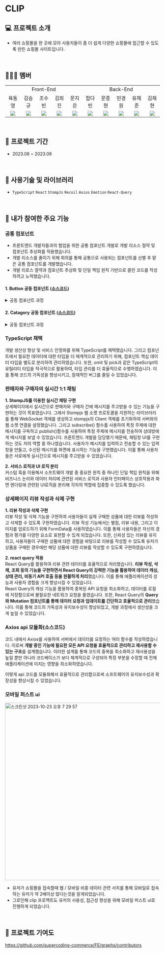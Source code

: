 # CLIP

## 💻 프로젝트 소개
- 여러 쇼핑몰을 한 곳에 모아 사용자들이 좀 더 쉽게 다양한 쇼핑몰에 접근할 수 있도록 만든 쇼핑몰 사이트입니다.
<br/>

## 🧑‍🤝‍🧑 멤버
<table style="text-align: center">
<tr>
<td colspan="5">Front-End</td>
<td colspan="5">Back-End</td>
</tr>
<tr>
<td>육동영</a></td>
<td>김승규</a></td>
<td>조수빈</a></td>
<td>김희진</a></td>
<td>문지은</a></td>
<td>함다빈</a></td>
<td>문종현</a></td>
<td>민경원</a></td>
<td>유재준</a></td>
<td>김채현</a></td>
</tr>
<tr>
<td><img src="https://img.shields.io/badge/React-61DAFB?style=flat-square&logo=React&logoColor=white"/></td>
<td><img src="https://img.shields.io/badge/React-61DAFB?style=flat-square&logo=React&logoColor=white"/></td>
<td><img src="https://img.shields.io/badge/React-61DAFB?style=flat-square&logo=React&logoColor=white"/></td>
<td><img src="https://img.shields.io/badge/React-61DAFB?style=flat-square&logo=React&logoColor=white"/></td>
<td><img src="https://img.shields.io/badge/React-61DAFB?style=flat-square&logo=React&logoColor=white"/></td>
<td><img src="https://img.shields.io/badge/Springboot-6DB33F?style=flat-square&logo=Springboot&logoColor=white"/></td>
<td><img src="https://img.shields.io/badge/Springboot-6DB33F?style=flat-square&logo=Springboot&logoColor=white"/></td>
<td><img src="https://img.shields.io/badge/Springboot-6DB33F?style=flat-square&logo=Springboot&logoColor=white"/></td>
<td><img src="https://img.shields.io/badge/Springboot-6DB33F?style=flat-square&logo=Springboot&logoColor=white"/></td>
<td><img src="https://img.shields.io/badge/Springboot-6DB33F?style=flat-square&logo=Springboot&logoColor=white"/></td>
</table>

<br/>

## 📆 프로젝트 기간
- 2023.08 ~ 2023.09
<br/>

## 📖 사용기술 및 라이브러리
- `TypeScript`  `React` `StompJs` `Recoil`  `Axios` `Emotion`  `React-Query` 
<br/>

## 🔔 내가 참여한 주요 기능
### 공통 컴포넌트
- 프론트엔드 개발자들과의 협업을 위한 공통 컴포넌트 개발로 개발 리소스 절약 및 컴포넌트 추상화를 적용했습니다.
- 개발 리소스를 줄이기 위해 회의를 통해 공통으로 사용되는 컴포넌트를 선별 후 맡은 공통 컴포넌트를 개발했습니다.
- 개발 리로스 절약과 컴포넌트 추상화 및 단일 책임 원칙 기반으로 클린 코드를 작성하려고 노력했습니다.

#### 1. Button 공동 컴포넌트 ([소스코드](https://github.com/cho-subin/-Clip/blob/dev/src/components/common/Button/Button.tsx))
<details>
<summary>공동 컴포넌트 과정</summary>

<img width="500" alt="스크린샷 2023-10-23 오후 6 20 57" src="https://github.com/cho-subin/-Clip/assets/100771469/58c0ce50-8706-49b1-983d-d5a17fed6557">
<br/>
<br/> <img width="477" alt="스크린샷 2023-10-23 오후 6 26 06" src="https://github.com/cho-subin/-Clip/assets/100771469/70d4a573-b716-4ff6-982b-5fdc9be8557b">

- 피그마에서 사용할 버튼들을 모아서 비슷한 모양끼리 정리 후 정리한 버튼들을 토대로 variant, size, color,width를 기준으로 추상화 계획을 세웠습니다.
<br/> 
<br/> <img width="491" alt="스크린샷 2023-10-23 오후 6 42 17" src="https://github.com/cho-subin/-Clip/assets/100771469/be6abf53-1347-464a-8cc8-501af260f714">
<br/> <img width="387" alt="스크린샷 2023-10-23 오후 6 43 27" src="https://github.com/cho-subin/-Clip/assets/100771469/fc660405-6ccf-481a-b9ea-f90d8640b609">

- 이렇게 사용할 컴포넌트에 Button 컴포넌트 import와 props로 원하는 버튼의 설정을 내려주어 컴포넌트에 요구되는 버튼을 생성할 수 있었습니다.
</details>

#### 2. Catagory 공동 컴포넌트 ([소스코드](https://github.com/cho-subin/-Clip/blob/dev/src/components/common/Category/Category.tsx))
<details>
<summary>공동 컴포넌트 과정</summary>
<img width="500" alt="스크린샷 2023-10-23 오후 6 50 37" src="https://github.com/cho-subin/-Clip/assets/100771469/c0a1b79e-5987-43bd-bb69-a04e1183a4b0">
<br/>
  
- Catagory ui는 동일하고 안의 내용과 icon이 달라지기 때문에 icon, title, onClick(클릭했을때 이동할 주소), options(category의 하위 category list)를 기준으로 추상화 계획을 세웠습니다.
<br/> 
<br/> <img width="287" alt="스크린샷 2023-10-23 오후 7 08 00" src="https://github.com/cho-subin/-Clip/assets/100771469/02db9d8b-9ed4-4ffa-a8b7-b724634b6772">
<br/> <img width="287" alt="스크린샷 2023-10-23 오후 7 09 26" src="https://github.com/cho-subin/-Clip/assets/100771469/b0aa976f-0294-4c05-97ce-a700cac11649">

- 이렇게 사용할 컴포넌트에 category 컴포넌트 import와 props로 원하는 상위, 하위 카테고리의 설정을 내려주어 컴포넌트에 요구되는 카테고리들을 생성할 수 있었습니다.
</details>

### TypeScript 채택
개발 생산성 향상 및 서비스 안정화를 위해 TypeScript를 채택했습니다. 그리고 컴포넌트에서 필요한 데이터에 대한 타입을 더 체계적으로 관리하기 위해, 컴포넌트 핵심 데이터 타입을 별도로 분리하여 관리하였습니다. 또한, omit 및 pick과 같은 TypeScript의 유틸리티 타입을 적극적으로 활용하여, 타입 관리를 더 효율적으로 수행하였습니다. 이를 통해 코드의 가독성을 향상시키고, 잠재적인 버그를 줄일 수 있었습니다. 

### 판매자와 구매자의 실시간 1:1 채팅
**1. StompJS를 이용한 실시간 채팅 구현**<br/>
상세페이지에서 실시간으로 판매자와 구매자 간에 메시지를 주고받을 수 있는 기능을 구현하는 것이 목표였습니다. 그래서 Stompjs 웹 소켓 프로토콜을 지원하는 라이브러리를 통해 WebSocket 객체를 생성하고 stompjs의 Client 객체를 초기화하여 서버와의 웹 소켓 연결을 설정했습니다. 그리고 subscribe() 함수를 사용하여 특정 주제에 대한 메시지를 구독하고 publish()함수를 사용하여 특정 주제에 메시지를 전송하여 상대방에게 메시지를 보낼 수 있었습니다. 프론트엔드 개발을 담당했기 때문에, 채팅창 UI를 구현하는 것도 저의 역할 중 하나였습니다. 사용자가 메시지를 입력하고 전송할 수 있는 입력창을 만들고, 수신된 메시지를 화면에 표시하는 기능을 구현했습니다. 이를 통해 사용자들은 서로에게 실시간으로 메시지를 주고받을 수 있었습니다.<br/>

**2. 서비스 로직과 UI 로직 분리**<br/>
커스텀 훅을 이용해서 소프트웨어 개발 중 중요한 원칙 중 하나인 단일 책임 원칙을 위해 비즈니스 논리와 데이터 처리에 관련된 서비스 로직과 사용자 인터페이스 상호작용과 화면 렌더링에 관련된 UI로직을 분리해 각자의 역할에 집중할 수 있도록 했습니다. 

### 상세페이지 리뷰 작성과 삭제 구현
**1. 리뷰 작성과 삭제 구현**<br/>
리뷰 작성 및 삭제 기능을 구현하여 사용자들이 실제 구매한 상품에 대한 리뷰를 작성하고 삭제할 수 있도록 구현하였습니다. 리뷰 작성 기능에서는 별점, 리뷰 내용, 그리고 이미지를 업로드하기 위해 FormData를 사용하였습니다. 이를 통해 사용자들은 자신의 경험과 평가를 다양한 요소로 표현할 수 있게 되었습니다. 또한, 신뢰성 있는 리뷰를 유지하고, 사용자들이 구매한 상품에 대한 경험을 바탕으로 리뷰를 작성할 수 있도록 유저가 상품을 구매한 경우에만 해당 상품에 대한 리뷰를 작성할 수 있도록 구현하였습니다.<br/>

**2. react query 적용**<br/>
React Query를 활용하여 리뷰 관련 데이터를 효율적으로 처리했습니다. **리뷰 작성, 삭제, 조회 등의 기능을 구현하면서 React Query의 강력한 기능을 활용하여 데이터 캐싱, 상태 관리, 비동기 API 호출 등을 원활하게 처리**했습니다. 이를 통해 애플리케이션의 성능과 사용자 경험을 크게 향상시킬 수 있었습니다.
<br/>
React Query의 캐싱 기능을 활용하여 중복된 API 요청을 최소화하고, 데이터를 로컬에 저장함으로써 불필요한 네트워크 요청을 줄였습니다. 또한, React Query의 **Query와 Mutation 컴포넌트를 통해 데이터 요청과 업데이트를 간단하고 효율적으로 관리**했습니다. 이를 통해 코드의 가독성과 유지보수성이 향상되었고, 개발 과정에서 생산성을 크게 높일 수 있었습니다.

### Axios api 모듈화(소스코드)
코드 내에서 Axios를 사용하여 서버에서 데이터를 요청하는 여러 함수를 작성하였습니다. 이로써 **개발 중인 기능에 필요한 모든 API 요청을 효율적으로 관리하고 재사용할 수 있는 구조**를 설계했습니다. 이러한 설계를 통해 코드의 중복을 최소화하고 재사용성을 높일 뿐만 아니라 코드베이스가 보다 체계적으로 구성되어 특정 부분을 수정할 때 전체 애플리케이션에 미치는 영향을 최소화하였습니다.

이렇게 api 코드를 모듈화해서 효율적으로 관리함으로써 소프트웨어의 유지보수성과 확장성을 향상시킬 수 있었습니다.

### 모바일 퍼스트 ui
<img width="576" alt="스크린샷 2023-10-23 오후 7 29 57" src="https://github.com/cho-subin/Clip/assets/100771469/73153b7b-bdd5-4ca7-bcf9-9c335205eaa6">

- 유저가 쇼핑몰을 접속할때 웹 / 모바일 비중 데이터 관련 서치를 통해 모바일로 접속하는 유저가 약 2배이상 많다는것을 알게되었습니다.
- 그로인해 clip 프로젝트도 유저의 사용성, 접근성 향상을 위해 모바일 퍼스트 ui로 진행하게 되었습니다.


<br/>

## 🔔 프로젝트 기여도
https://github.com/supercoding-commerce/FE/graphs/contributors
